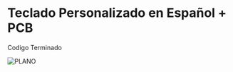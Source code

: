 # Teclado Personalizado en Español + PCB

Codigo Terminado

![PLANO](https://github.com/Electroner/TecladoCustom/blob/main/Planos/Plano.png)
